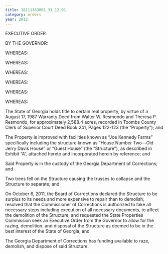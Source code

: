 ```yaml
---
title: 18111363001_31_12_01
category: orders
year: 2012
---
```

 

EXECUTIVE ORDER

BY THE GOVERNOR:

WHEREAS:

WHEREAS:

WHEREAS:

WHEREAS:

WHEREAS:

WHEREAS:

The State of Georgia holds title to certain real property, by
virtue of a August 17, 1987 Warranty Deed from Walter W.
Resmondo and Theresa P. Resmondo, for approximately
2,588.4 acres, recorded in Toombs County Clerk of Superior
Court Deed Book 241, Pages 122-123 (the “Property”); and

The Property is improved with facilities known as “Joe
Kennedy Farms” speciﬁcally including the structure known as
“House Number Two—Old Jerry Davis House” or “Guest
House” (the “Structure”), as described in Exhibit “A”, attached
hereto and incorporated herein by reference; and

Said Property is in the custody of the Georgia Department of
Corrections; and

Two trees fell on the Structure causing the trusses to collapse
and the Structure to separate; and

On October 6, 2011, the Board of Corrections declared the
Structure to be surplus to its needs and more expensive to
repair than to demolish; resolved that the Commissioner of
Corrections is authorized to take all necessary steps including
execution of all necessary documents, to affect the demolition
of the Structure; and requested the State Properties
Commission seek an Executive Order from the Governor to
allow for the razing, demolition, and disposal of the Structure
as deemed to be in the best interest of the State of Georgia; and

The Georgia Department of Corrections has funding available
to raze, demolish, and dispose of said Structure.

